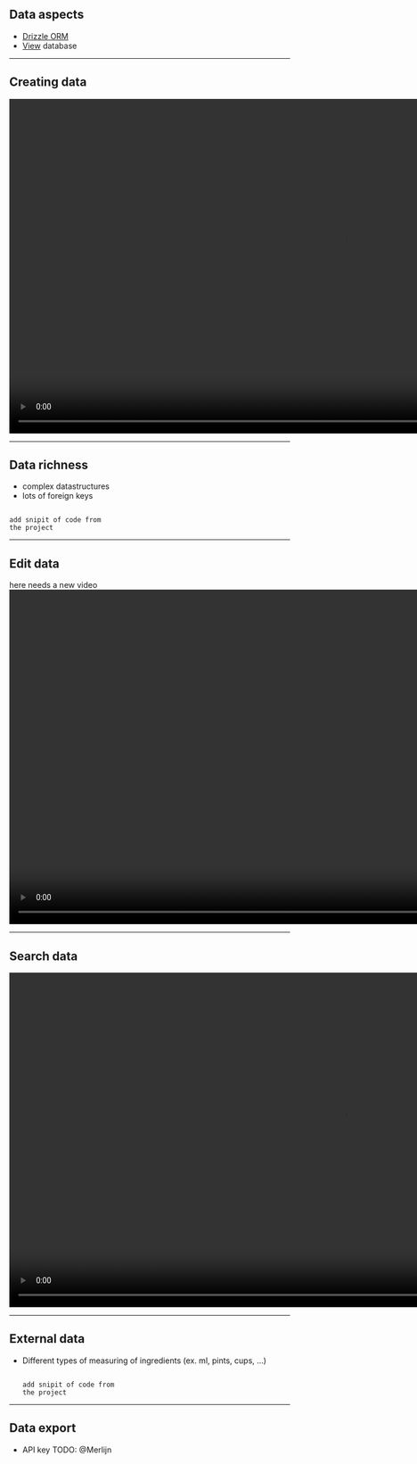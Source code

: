 ## Data aspects

* [Drizzle ORM](https://orm.drizzle.team/)
* [View](http://localhost:4983/) database

***

<h2 id="creatData"> Creating data </h2>
<video height="600px" controls>
<source src="AddRecipe.mp4" type"video/mp4">
</video>

***

## Data richness

* complex datastructures
* lots of foreign keys

<pre><code data-line-numbers data-ln-start-from="7">
add snipit of code from
the project
</code></pre>

***

## Edit data

here needs a new video <video height="600px" controls>
\<source src="Edit recipe.mp4" type"video/mp4"> </video>

***

## Search data

<video height="600px" controls>
<source src="Search.mp4" type"video/mp4">
</video>

***

## External data

* Different types of measuring of ingredients (ex. ml, pints, cups, ...)
  <pre><code data-line-numbers data-ln-start-from="7">
  add snipit of code from
  the project
  </code></pre>

***

## Data export

* API key
  TODO: @Merlijn
